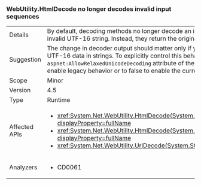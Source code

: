 ### WebUtility.HtmlDecode no longer decodes invalid input sequences

|   |   |
|---|---|
|Details|By default, decoding methods no longer decode an invalid input sequence into an invalid UTF-16 string. Instead, they return the original input.|
|Suggestion|The change in decoder output should matter only if you store binary data instead of UTF-16 data in strings. To explicitly control this behavior, set the <code>aspnet:AllowRelaxedUnicodeDecoding</code> attribute of the <a href="https://msdn.microsoft.com/en-us/library/ms228154(v=vs.110).aspx">appSettings</a> element to true to enable legacy behavior or to false to enable the current behavior.|
|Scope|Minor|
|Version|4.5|
|Type|Runtime|
|Affected APIs|<ul><li><xref:System.Net.WebUtility.HtmlDecode(System.String)?displayProperty=fullName></li><li><xref:System.Net.WebUtility.HtmlDecode(System.String%2CSystem.IO.TextWriter)?displayProperty=fullName></li><li><xref:System.Net.WebUtility.UrlDecode(System.String)?displayProperty=fullName></li></ul>|
|Analyzers|<ul><li>CD0061</li></ul>|
